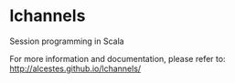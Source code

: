 # lchannels
Session programming in Scala

For more information and documentation, please refer to:
http://alcestes.github.io/lchannels/
